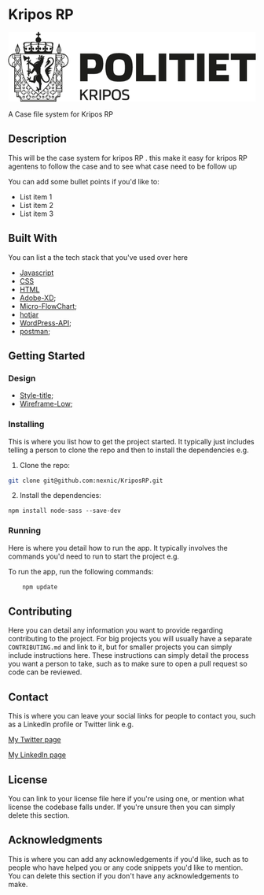 # Kripos RP

![image](https://github.com/nexnic/KriposRP/blob/main/assest/images/logo.png)

A Case file system for Kripos RP 

## Description

This will be the case system for kripos RP . this make it easy for kripos RP agentens to follow the case and to see what case need to be follow up 

You can add some bullet points if you'd like to:

- List item 1
- List item 2
- List item 3

## Built With

You can list a the tech stack that you've used over here

- [Javascript](https://www.w3schools.com/js/)
- [CSS](https://www.w3schools.com/css/)
- [HTML](https://www.w3schools.com/html/)
- [Adobe-XD](https://helpx.adobe.com/xd/get-started.html);
- [Micro-FlowChart](https://miro.com/);
- [hotjar](https://www.hotjar.com/)
- [WordPress-API](https://woocommerce.com/document/woocommerce-rest-api/);
- [postman](https://www.postman.com/);

## Getting Started

### Design 
- [Style-title](https://xd.adobe.com/view/b7e864f9-cd22-4fb3-bc02-a17246c3ee3a-e2bb/);
- [Wireframe-Low](https://xd.adobe.com/view/1d2fc3bc-d370-41a3-a5e3-2ff420ff2d0e-487c/);

### Installing

This is where you list how to get the project started. It typically just includes telling a person to clone the repo and then to install the dependencies e.g.

1. Clone the repo:

```bash
git clone git@github.com:nexnic/KriposRP.git
```

2. Install the dependencies:

```
npm install node-sass --save-dev
```

### Running

Here is where you detail how to run the app. It typically involves the commands you'd need to run to start the project e.g.

To run the app, run the following commands:

```bash
    npm update 
```

## Contributing

Here you can detail any information you want to provide regarding contributing to the project. For big projects you will usually have a separate `CONTRIBUTING.md` and link to it, but for smaller projects you can simply include instructions here. These instructions can simply detail the process you want a person to take, such as to make sure to open a pull request so code can be reviewed.

## Contact

This is where you can leave your social links for people to contact you, such as a LinkedIn profile or Twitter link e.g.

[My Twitter page](www.twitter.com)

[My LinkedIn page](www.linkedin.com)

## License

You can link to your license file here if you're using one, or mention what license the codebase falls under. If you're unsure then you can simply delete this section.

## Acknowledgments

This is where you can add any acknowledgements if you'd like, such as to people who have helped you or any code snippets you'd like to mention. You can delete this section if you don't have any acknowledgements to make.